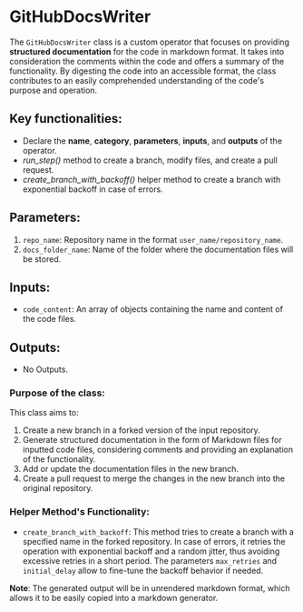 # GitHubDocsWriter

The `GitHubDocsWriter` class is a custom operator that focuses on providing **structured documentation** for the code in markdown format. It takes into consideration the comments within the code and offers a summary of the functionality. By digesting the code into an accessible format, the class contributes to an easily comprehended understanding of the code's purpose and operation.

## Key functionalities:

- Declare the **name**, **category**, **parameters**, **inputs**, and **outputs** of the operator.
- *run_step()* method to create a branch, modify files, and create a pull request.
- *create_branch_with_backoff()* helper method to create a branch with exponential backoff in case of errors.

## Parameters:

1. `repo_name`: Repository name in the format `user_name/repository_name`.
2. `docs_folder_name`: Name of the folder where the documentation files will be stored.

## Inputs:

- `code_content`: An array of objects containing the name and content of the code files.

## Outputs:

- No Outputs.

### Purpose of the class:

This class aims to:

1. Create a new branch in a forked version of the input repository.
2. Generate structured documentation in the form of Markdown files for inputted code files, considering comments and providing an explanation of the functionality.
3. Add or update the documentation files in the new branch.
4. Create a pull request to merge the changes in the new branch into the original repository.

### Helper Method's Functionality:

- `create_branch_with_backoff`: This method tries to create a branch with a specified name in the forked repository. In case of errors, it retries the operation with exponential backoff and a random jitter, thus avoiding excessive retries in a short period. The parameters `max_retries` and `initial_delay` allow to fine-tune the backoff behavior if needed.

**Note**: The generated output will be in unrendered markdown format, which allows it to be easily copied into a markdown generator.